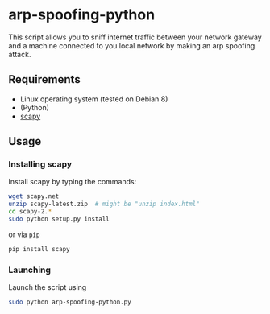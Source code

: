 # arp-spoofing-python

This script allows you to sniff internet traffic between your network gateway and a machine connected to you local network by making an arp spoofing attack.

## Requirements

- Linux operating system (tested on Debian 8)
- (Python)
- [scapy](https://scapy.net/)

## Usage

### Installing scapy

Install scapy by typing the commands:
```bash
wget scapy.net
unzip scapy-latest.zip  # might be "unzip index.html"
cd scapy-2.*
sudo python setup.py install
```

or via `pip`

```bash
pip install scapy
```

### Launching

Launch the script using

```bash
sudo python arp-spoofing-python.py
```